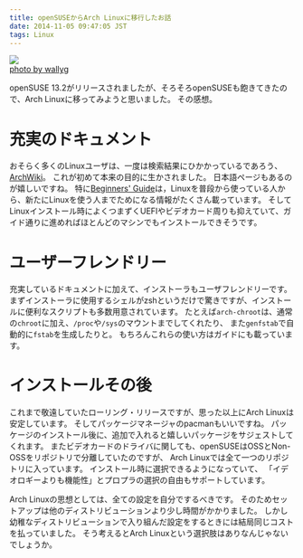```yaml
---
title: openSUSEからArch Linuxに移行したお話
date: 2014-11-05 09:47:05 JST
tags: Linux
---
```


[![](http://farm4.staticflickr.com/3258/2757978247_259c6d5464.jpg)](http://www.flickr.com/photos/70323761@N00/2757978247)  
[photo by wallyg](http://www.flickr.com/photos/70323761@N00/2757978247)

openSUSE 13\.2がリリースされましたが、そろそろopenSUSEも飽きてきたので、Arch Linuxに移ってみようと思いました。
その感想。

# 充実のドキュメント

おそらく多くのLinuxユーザは、一度は検索結果にひかかっているであろう、[ArchWiki](https://wiki.archlinux.org/)。
これが初めて本来の目的に生かされました。
日本語ページもあるのが嬉しいですね。
特に[Beginners' Guide](https://wiki.archlinux.org/index.php/Beginners%27_Guide_%28%E6%97%A5%E6%9C%AC%E8%AA%9E%29)は，Linuxを普段から使っている人から、新たにLinuxを使う人までためになる情報がたくさん載っています。
そしてLinuxインストール時によくつまずくUEFIやビデオカード周りも抑えていて、ガイド通りに進めればほとんどのマシンでもインストールできそうです。

# ユーザーフレンドリー

充実しているドキュメントに加えて、インストーラもユーザフレンドリーです。
まずインストーラに使用するシェルがzshというだけで驚きですが、インストールに便利なスクリプトも多数用意されています。
たとえば`arch-chroot`は、通常の`chroot`に加え、`/proc`や`/sys`のマウントまでしてくれたり、
また`genfstab`で自動的に`fstab`を生成したりと。
もちろんこれらの使い方はガイドにも載っています。

# インストールその後

これまで敬遠していたローリング・リリースですが、思った以上にArch Linuxは安定しています。
そしてパッケージマネージャのpacmanもいいですね。
パッケージのインストール後に、追加で入れると嬉しいパッケージをサジェストしてくれます。
またビデオカードのドライバに関しても、openSUSEはOSSとNon\-OSSをリポジトリで分離していたのですが、
Arch Linuxでは全て一つのリポジトリに入っています。
インストール時に選択できるようになっていて、
「イデオロギーよりも機能性」とプロプラの選択の自由もサポートしています。

  


Arch Linuxの思想としては、全ての設定を自分でするべきです。
そのためセットアップは他のディストリビューションより少し時間がかかりました。
しかし幼稚なディストリビューションで入り組んだ設定をするときには結局同じコストを払っていました。
そう考えるとArch Linuxという選択肢はありなんじゃないでしょうか。

